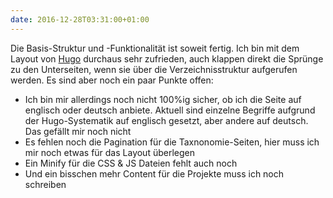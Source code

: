 ```yaml
---
date: 2016-12-28T03:31:00+01:00
---
```

Die Basis-Struktur und -Funktionalität ist soweit fertig. Ich bin mit dem Layout von [Hugo](https://gohugo.io) durchaus sehr zufrieden, auch klappen direkt die Sprünge zu den Unterseiten, wenn sie über die Verzeichnisstruktur aufgerufen werden. Es sind aber noch ein paar Punkte offen:

* Ich bin mir allerdings noch nicht 100%ig sicher, ob ich die Seite auf englisch oder deutsch anbiete. Aktuell sind einzelne Begriffe aufgrund der Hugo-Systematik auf englisch gesetzt, aber andere auf deutsch. Das gefällt mir noch nicht
* Es fehlen noch die Pagination für die Taxnonomie-Seiten, hier muss ich mir noch etwas für das Layout überlegen
* Ein Minify für die CSS & JS Dateien fehlt auch noch
* Und ein bisschen mehr Content für die Projekte muss ich noch schreiben
